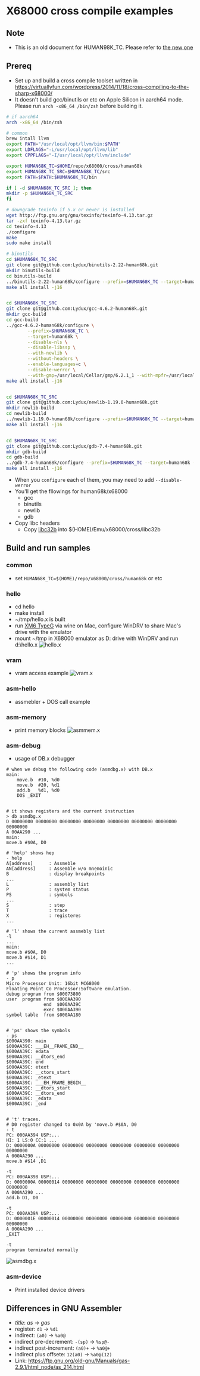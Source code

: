 # X68000 cross compile examples

## Note

* This is an old document for HUMAN98K_TC. Please refer to [the new one](./README.md)

## Prereq

* Set up and build a cross compile toolset written in <https://virtuallyfun.com/wordpress/2014/11/18/cross-compiling-to-the-sharp-x68000/>
* It doesn't build gcc/binutils or etc on Apple Silicon in aarch64 mode. Please run `arch -x86_64 /bin/zsh` before building it.

```sh
# if aarch64
arch -x86_64 /bin/zsh

# common
brew intall llvm
export PATH="/usr/local/opt/llvm/bin:$PATH"
export LDFLAGS="-L/usr/local/opt/llvm/lib"
export CPPFLAGS="-I/usr/local/opt/llvm/include"

export HUMAN68K_TC=$HOME/repo/x68000/cross/human68k
export HUMAN68K_TC_SRC=$HUMAN68K_TC/src
export PATH=$PATH:$HUMAN68K_TC/bin

if [ -d $HUMAN68K_TC_SRC ]; then
mkdir -p $HUMAN68K_TC_SRC
fi

# downgrade texinfo if 5.x or newer is installed
wget http://ftp.gnu.org/gnu/texinfo/texinfo-4.13.tar.gz
tar -zxf texinfo-4.13.tar.gz
cd texinfo-4.13
./configure
make
sudo make install

# binutils
cd $HUMAN68K_TC_SRC
git clone git@github.com:Lydux/binutils-2.22-human68k.git
mkdir binutils-build
cd binutils-build
../binutils-2.22-human68k/configure --prefix=$HUMAN68K_TC --target=human68k --disable-nls --disable-werror
make all install -j16


cd $HUMAN68K_TC_SRC
git clone git@github.com:Lydux/gcc-4.6.2-human68k.git
mkdir gcc-build
cd gcc-build
../gcc-4.6.2-human68k/configure \
        --prefix=$HUMAN68K_TC \
        --target=human68k \
        --disable-nls \
        --disable-libssp \
        --with-newlib \
        --without-headers \
        --enable-languages=c \
        --disable-werror \
        --with-gmp=/usr/local/Cellar/gmp/6.2.1_1 --with-mpfr=/usr/local/Cellar/mpfr/4.1.0 --with-mpc=/usr/local/Cellar/libmpc/1.2.1
make all install -j16


cd $HUMAN68K_TC_SRC
git clone git@github.com:Lydux/newlib-1.19.0-human68k.git
mkdir newlib-build
cd newlib-build
../newlib-1.19.0-human68k/configure --prefix=$HUMAN68K_TC --target=human68k  --disable-werror
make all install -j16


cd $HUMAN68K_TC_SRC
git clone git@github.com:Lydux/gdb-7.4-human68k.git
mkdir gdb-build
cd gdb-build
../gdb-7.4-human68k/configure --prefix=$HUMAN68K_TC --target=human68k --disable-nls --disable-werror
make all install -j16
```

* When you `configure` each of them, you may need to add `--disable-werror`
* You'll get the fllowings for human68k/x68000
  * gcc
  * binutils
  * newlib
  * gdb
* Copy libc headers
    * Copy [libc32b](http://retropc.net/x68000/software/develop/lib/libc1132a/) into $(HOME)/Emu/x68000/cross/libc32b

## Build and run samples

### common

* set `HUMAN68K_TC=$(HOME)/repo/x68000/cross/human68k` or etc

### hello

* cd hello
* make install
* ~/tmp/hello.x is built
* run [XM6 TypeG](http://retropc.net/pi/xm6/index.html) via wine on Mac, configure WinDRV to share Mac's drive with the emulator
* mount ~/tmp in X68000 emulator as D: drive with WinDRV and run d:\hello.x
![hello.x](./docs/hello.png)


### vram

* vram access example
![vram.x](./docs/vram.png)

### asm-hello

* assmebler + DOS call example

### asm-memory

* print memory blocks
![asmmem.x](./docs/asmmem.png)

### asm-debug

* usage of DB.x debugger

```
# when we debug the following code (asmdbg.x) with DB.x
main:
	move.b	#10, %d0
	move.b	#20, %d1
	add.b	%d1, %d0
	DOS	_EXIT


# it shows registers and the current instruction
> db asmdbg.x
D 00000000 00000000 00000000 00000000 00000000 00000000 00000000 00000000
A 00AA290 ...
main:
move.b #$0A, D0

# 'help' shows hep
- help
A[address]      : Assmeble
AN[address]     : Assemble w/o mnemoinic
B               : display breakpoints
...
L               : assembly list
P               : system status
PS              : symbols
...
S               : step
T               : trace
X               : registeres
...

# 'l' shows the current assmebly list
-l
...
main:
move.b #$0A, D0
move.b #$14, D1
...

# 'p' shows the program info
- p
Micro Processor Unit: 16bit MC68000
Floating Point Co Processor:Software emulation.
debug program from $00073800
user  program from $000AA390
              end  $000AA39C
              exec $000AA390
symbol table  from $000AA180


# 'ps' shows the symbols
- ps
$000AA390: main
$000AA39C: ___EH__FRAME_END__
$000AA39C: edata
$000AA39C: __dtors_end
$000AA39C: end
$000AA39C: etext
$000AA39C: __ctors_start
$000AA39C: _etext
$000AA39C: ___EH_FRAME_BEGIN__
$000AA39C: __dtors_start
$000AA39C: __dtors_end
$000AA39C: _edata
$000AA39C: _end


# 't' traces.
# D0 register changed to 0x0A by 'move.b #$0A, D0
- t
PC: 000AA394 USP:...
HI: 1 LS:0 CC:1 ...
D: 0000000A 00000000 00000000 00000000 00000000 00000000 00000000 00000000
A 000AA290 ...
move.b #$14 ,D1

-t
PC: 000AA398 USP:...
D: 0000000A 00000014 00000000 00000000 00000000 00000000 00000000 00000000
A 000AA290 ...
add.b D1, D0

-t
PC: 000AA39A USP:...
D: 0000001E 00000014 00000000 00000000 00000000 00000000 00000000 00000000
A 000AA290 ...
_EXIT

-t
program terminated normally

```
![asmdbg.x](./docs/asmdbg.png)

### asm-device

* Print installed device drivers

## Differences in GNU Assembler

* _title_: _as_ -> _gas_
* register: `d1` -> `%d1`
* indirect: `(a0)` ->  `%a0@`
* indirect pre-decrement: `-(sp)` ->  `%sp@-`
* indirect post-increment: `(a0)+` ->  `%a0@+`
* indirect plus offsete: `12(a0)` ->  `%a0@(12)`
* Link: <https://ftp.gnu.org/old-gnu/Manuals/gas-2.9.1/html_node/as_214.html>
